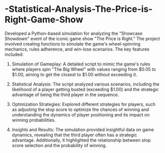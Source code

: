 # -Statistical-Analysis-The-Price-is-Right-Game-Show

Developed a Python-based simulation for analyzing the "Showcase Showdown" event of the iconic game show "The Price is Right." The project involved creating functions to simulate the game's wheel-spinning mechanics, rules adherence, and win-lose scenarios. The key features included:

1. Simulation of Gameplay: A detailed script to mimic the game's rules where players spin "The Big Wheel" with values ranging from $0.05 to $1.00, aiming to get the closest to $1.00 without exceeding it.

2. Statistical Analysis: The script analyzed various scenarios, including the likelihood of a player getting busted (exceeding $1.00) and the strategic advantage of being the third player in the sequence.

3. Optimization Strategies: Explored different strategies for players, such as adjusting the stop score to optimize the chances of winning and understanding the dynamics of player positioning and its impact on winning probabilities.

4. Insights and Results: The simulation provided insightful data on game dynamics, revealing that the third player often has a strategic advantage. Additionally, it highlighted the relationship between stop score selection and the probability of winning.
